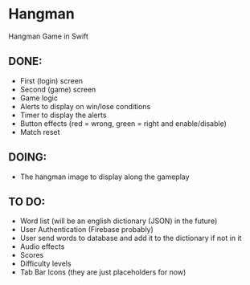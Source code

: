 # Hangman
Hangman Game in Swift

## DONE:
* First (login) screen
* Second (game) screen
* Game logic
* Alerts to display on win/lose conditions
* Timer to display the alerts
* Button effects (red = wrong, green = right and enable/disable)
* Match reset

## DOING: 
* The hangman image to display along the gameplay

## TO DO:
* Word list (will be an english dictionary (JSON) in the future)
* User Authentication (Firebase probably)
* User send words to database and add it to the dictionary if not in it
* Audio effects
* Scores
* Difficulty levels
* Tab Bar Icons (they are just placeholders for now)



